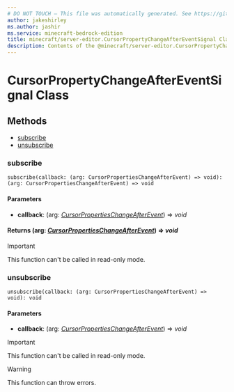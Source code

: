 ```yaml
---
# DO NOT TOUCH — This file was automatically generated. See https://github.com/mojang/minecraftapidocsgenerator to modify descriptions, examples, etc.
author: jakeshirley
ms.author: jashir
ms.service: minecraft-bedrock-edition
title: minecraft/server-editor.CursorPropertyChangeAfterEventSignal Class
description: Contents of the @minecraft/server-editor.CursorPropertyChangeAfterEventSignal class.
---
```

# CursorPropertyChangeAfterEventSignal Class

## Methods
- [subscribe](#subscribe)
- [unsubscribe](#unsubscribe)

### **subscribe**
`
subscribe(callback: (arg: CursorPropertiesChangeAfterEvent) => void): (arg: CursorPropertiesChangeAfterEvent) => void
`

#### **Parameters**
- **callback**: (arg: [*CursorPropertiesChangeAfterEvent*](CursorPropertiesChangeAfterEvent.md)) => *void*

#### **Returns** (arg: [*CursorPropertiesChangeAfterEvent*](CursorPropertiesChangeAfterEvent.md)) => *void*

> [!IMPORTANT]
> This function can't be called in read-only mode.

### **unsubscribe**
`
unsubscribe(callback: (arg: CursorPropertiesChangeAfterEvent) => void): void
`

#### **Parameters**
- **callback**: (arg: [*CursorPropertiesChangeAfterEvent*](CursorPropertiesChangeAfterEvent.md)) => *void*

> [!IMPORTANT]
> This function can't be called in read-only mode.

> [!WARNING]
> This function can throw errors.
